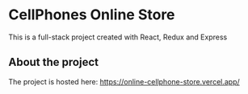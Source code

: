 # CellPhones Online Store

This is a full-stack project created with React, Redux and Express

## About the project

The project is hosted here: https://online-cellphone-store.vercel.app/

